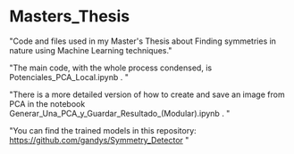 # Masters_Thesis

"Code and files used in my Master's Thesis about Finding symmetries in nature using Machine Learning techniques."

"The main code, with the whole process condensed, is Potenciales_PCA_Local.ipynb . "

"There is a more detailed version of how to create and save an image from PCA in the notebook Generar_Una_PCA_y_Guardar_Resultado_(Modular).ipynb . "

"You can find the trained models in this repository: https://github.com/gandys/Symmetry_Detector "
